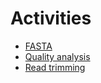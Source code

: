 # Activities

-   [FASTA](./fasta/)
-   [Quality analysis](./quality/)
-   [Read trimming](./trim/)
